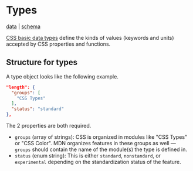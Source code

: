 # Types

[data](https://github.com/mdn/data/blob/master/css/types.json) |
[schema](https://github.com/mdn/data/blob/master/css/types.schema.json)

[CSS basic data types](https://developer.mozilla.org/en-US/docs/Web/CSS/CSS_Types) define the kinds of values (keywords and units) accepted by CSS properties and functions.

## Structure for types

A type object looks like the following example.

```json
"length": {
  "groups": [
    "CSS Types"
  ],
  "status": "standard"
},
```

The 2 properties are both required.
* `groups` (array of strings): CSS is organized in modules like "CSS Types" or "CSS Color". MDN organizes features in these groups as well — `groups` should contain the name of the module(s) the type is defined in.
* `status` (enum string): This is either `standard`, `nonstandard`, or `experimental` depending on the standardization status of the feature.

